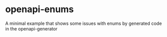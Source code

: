 # openapi-enums
A minimal example that shows some issues with enums by generated code in the openapi-generator 
